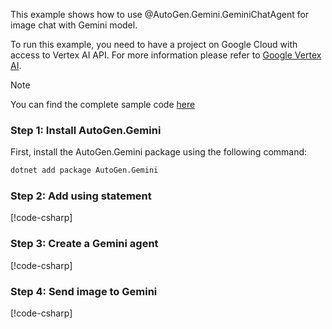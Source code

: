 This example shows how to use @AutoGen.Gemini.GeminiChatAgent for image chat with Gemini model.

To run this example, you need to have a project on Google Cloud with access to Vertex AI API. For more information please refer to [Google Vertex AI](https://cloud.google.com/vertex-ai/docs).

> [!NOTE]
> You can find the complete sample code [here](https://github.com/microsoft/autogen/blob/main/dotnet/samples/AutoGen.Gemini.Sample/Image_Chat_With_Vertex_Gemini.cs)

### Step 1: Install AutoGen.Gemini

First, install the AutoGen.Gemini package using the following command:

```bash
dotnet add package AutoGen.Gemini
```

### Step 2: Add using statement

[!code-csharp[](../../../samples/AutoGen.Gemini.Sample/Image_Chat_With_Vertex_Gemini.cs?name=Using)]

### Step 3: Create a Gemini agent

[!code-csharp[](../../../samples/AutoGen.Gemini.Sample/Image_Chat_With_Vertex_Gemini.cs?name=Create_Gemini_Agent)]

### Step 4: Send image to Gemini

[!code-csharp[](../../../samples/AutoGen.Gemini.Sample/Image_Chat_With_Vertex_Gemini.cs?name=Send_Image_Request)]
